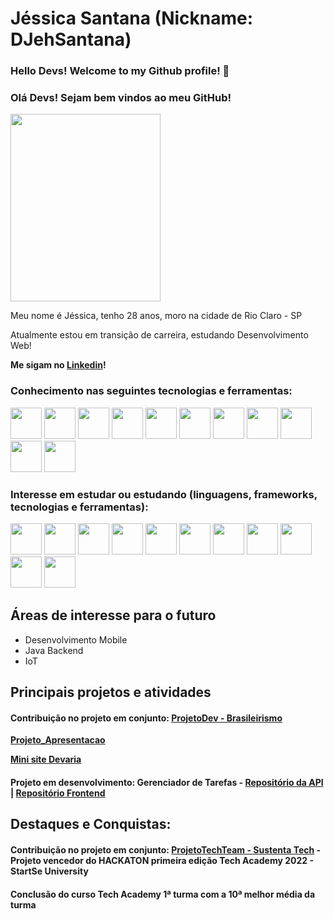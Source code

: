 # Jéssica Santana (Nickname: DJehSantana)

### Hello Devs! Welcome to my Github profile! 👋
### Olá Devs! Sejam bem vindos ao meu GitHub!

<img src="https://user-images.githubusercontent.com/105378159/188499646-ec33930d-eaf9-4d06-8466-334ba6a12676.png" width="240px" height="300px"/>

Meu nome é Jéssica, tenho 28 anos, moro na cidade de Rio Claro - SP

Atualmente estou em transição de carreira, estudando Desenvolvimento Web!

**Me sigam no [Linkedin](https://www.linkedin.com/in/jessica-santana-b78955244/)!**

### Conhecimento nas seguintes tecnologias e ferramentas:
<div>
<img src="https://cdn.jsdelivr.net/gh/devicons/devicon/icons/figma/figma-original.svg" width="50px" height="50px"/> <img src="https://cdn.jsdelivr.net/gh/devicons/devicon/icons/git/git-original.svg" width="50px" height="50px" /> 
<img src="https://user-images.githubusercontent.com/105378159/188524475-83652b5c-76fa-444e-8c10-faed1d113d7b.png" width="50px" height="50px" /> 
<img src="https://cdn.jsdelivr.net/gh/devicons/devicon/icons/html5/html5-original.svg" width="50px" height="50px"/> 
<img src="https://cdn.jsdelivr.net/gh/devicons/devicon/icons/css3/css3-original.svg" width="50px" height="50px" /> <img src="https://cdn.jsdelivr.net/gh/devicons/devicon/icons/javascript/javascript-original.svg" width="50px" height="50px"/> <img src="https://cdn.jsdelivr.net/gh/devicons/devicon/icons/nodejs/nodejs-original.svg" width="50px" height="50px"/> <img src="https://cdn.jsdelivr.net/gh/devicons/devicon/icons/vscode/vscode-original.svg" width="50px" height="50px" /> <img src="https://cdn.jsdelivr.net/gh/devicons/devicon/icons/mongodb/mongodb-plain-wordmark.svg" width="50px" height="50px" /> <img src="https://cdn.jsdelivr.net/gh/devicons/devicon/icons/mysql/mysql-original-wordmark.svg" width="50px" height="50px" /> <img src="https://cdn.jsdelivr.net/gh/devicons/devicon/icons/npm/npm-original-wordmark.svg" width="50px" height="50px" />
</div>

### Interesse em estudar ou estudando (linguagens, frameworks, tecnologias e ferramentas):
<div>
<img src="https://cdn.jsdelivr.net/gh/devicons/devicon/icons/react/react-original-wordmark.svg" width="50px" height="50px" /> <img src="https://cdn.jsdelivr.net/gh/devicons/devicon/icons/ruby/ruby-plain-wordmark.svg" width="50px" height="50px" /> 
            <img src="https://cdn.jsdelivr.net/gh/devicons/devicon/icons/python/python-plain-wordmark.svg" width="50px" height="50px" /> 
            <img src="https://cdn.jsdelivr.net/gh/devicons/devicon/icons/postgresql/postgresql-plain-wordmark.svg" width="50px" height="50px" /> 
            <img src="https://cdn.jsdelivr.net/gh/devicons/devicon/icons/docker/docker-plain-wordmark.svg" width="50px" height="50px" /> 
            <img src="https://cdn.jsdelivr.net/gh/devicons/devicon/icons/csharp/csharp-line.svg" width="50px" height="50px" /> 
            <img src="https://cdn.jsdelivr.net/gh/devicons/devicon/icons/flutter/flutter-original.svg" width="50px" height="50px" />
            <img src="https://cdn.jsdelivr.net/gh/devicons/devicon/icons/typescript/typescript-original.svg" width="50px" height="50px" />           
            <img src="https://cdn.jsdelivr.net/gh/devicons/devicon/icons/kotlin/kotlin-plain-wordmark.svg" width="50px" height="50px" /> 
            <img src="https://cdn.jsdelivr.net/gh/devicons/devicon/icons/java/java-original.svg" width="50px" height="50px" /> 
            <img src="https://cdn.jsdelivr.net/gh/devicons/devicon/icons/nextjs/nextjs-original.svg" width="50px" height="50px"  />
          
</div>

## Áreas de interesse para o futuro
  - Desenvolvimento Mobile
  - Java Backend
  - IoT

## Principais projetos e atividades
#### Contribuição no projeto em conjunto: **[ProjetoDev - Brasileirismo](https://matheusxavierr.github.io/ProjetoDev/)**
**[Projeto_Apresentacao](https://djehsantana.github.io/Projeto_Apresentacao/)** 

**[Mini site Devaria](https://djehsantana.github.io/MiniSite-Devaria/)**
#### Projeto em desenvolvimento: Gerenciador de Tarefas - [Repositório da API](https://github.com/DJehSantana/GerenciadorTarefas) | [Repositório Frontend](https://github.com/DJehSantana/GerenciadorTarefasReact)

## Destaques e Conquistas:
#### Contribuição no projeto em conjunto: **[ProjetoTechTeam - Sustenta Tech](https://wellpt.github.io/TechTeamProject/) - Projeto vencedor do **HACKATON** primeira edição Tech Academy 2022 - StartSe University**
#### Conclusão do curso Tech Academy 1ª turma com a 10ª melhor média da turma

  
          
          
          
          
          
          
          
          
           
           




